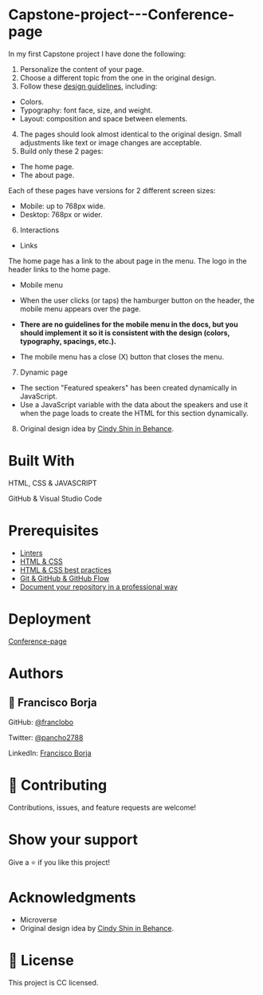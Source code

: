 # Capstone-project---Conference-page

In my first Capstone project I have done the following:

1. Personalize the content of your page. 
2. Choose a different topic from the one in the original design.
3. Follow these [design guidelines](https://www.behance.net/gallery/29845175/CC-Global-Summit-2015), including:

- Colors.
- Typography: font face, size, and weight.
- Layout: composition and space between elements.

4. The pages should look almost identical to the original design. Small adjustments like text or image changes are acceptable.
5. Build only these 2 pages:
- The home page.
- The about page.

Each of these pages have versions for 2 different screen sizes:
- Mobile: up to 768px wide.
- Desktop: 768px or wider.

6. Interactions

- Links

The home page has a link to the about page in the menu.
The logo in the header links to the home page.

- Mobile menu

- When the user clicks (or taps) the hamburger button on the header, the mobile menu appears over the page.
- **There are no guidelines for the mobile menu in the docs, but you should implement it so it is consistent with the design (colors, typography, spacings, etc.).**
- The mobile menu has a close (X) button that closes the menu.

7. Dynamic page

- The section "Featured speakers" has been created dynamically in JavaScript.
- Use a JavaScript variable with the data about the speakers and use it when the page loads to create the HTML for this section dynamically.

8. Original design idea by [Cindy Shin in Behance](https://www.behance.net/adagio07).


# Built With

HTML, CSS & JAVASCRIPT

GitHub & Visual Studio Code

# Prerequisites

- [Linters](https://github.com/microverseinc/curriculum-transversal-skills/blob/main/clean-code/linters.md)
- [HTML & CSS](https://github.com/microverseinc/linters-config/tree/master/html-css)
-  [HTML & CSS best practices](https://github.com/microverseinc/curriculum-html-css/blob/main/articles/html_css_best_practices.md)
- [Git & GitHub & GitHub Flow](https://github.com/microverseinc/curriculum-transversal-skills/blob/main/git-github/git_github_basics.md)
- [Document your repository in a professional way](https://github.com/microverseinc/curriculum-transversal-skills/blob/main/documentation/clean_repo.md)

# Deployment

[Conference-page](https://franclobo.github.io/Conference-page/)

# Authors

## 👤 Francisco Borja

GitHub: [@franclobo](https://github.com/franclobo)

Twitter: [@pancho2788](https://twitter.com/Pancho2788)

LinkedIn: [Francisco Borja](https://www.linkedin.com/in/francisco-borja-lobato/)


# 🤝 Contributing

Contributions, issues, and feature requests are welcome!

# Show your support

Give a ⭐️ if you like this project!

# Acknowledgments

- Microverse
- Original design idea by [Cindy Shin in Behance](https://www.behance.net/adagio07).

# 📝 License

This project is CC licensed.
